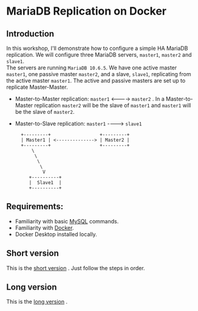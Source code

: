 # MariaDB Replication on Docker

## Introduction

In this workshop, I'll demonstrate how to configure a simple HA MariaDB replication. We will configure three MariaDB servers, `master1`, `master2` and `slave1`.  
The servers are running `MariaDB 10.6.5`. We have one active master `master1`, one passive master `master2`, and a slave, `slave1`, replicating from the active master `master1`. The active and passive masters are set up to replicate Master-Master.

- Master-to-Master replication: `master1` <----> `master2`
. In a Master-to-Master replication `master2` will be the slave of `master1` and `master1` will be the slave of `master2`. 
- Master-to-Slave replication: 	`master1` ----> `slave1`
		
        +---------+                  +---------+
        | Master1 | <--------------> | Master2 |
        +---------+                  +---------+
            \
             \
              \
               \
                V
           +----------+
           |  Slave1  |
           +----------+

## Requirements:

* Familiarity with basic [MySQL](https://www.mysqltutorial.org/) commands.
* Familiarity with [Docker](https://www.docker.com/).
* Docker Desktop installed locally.

## Short version
This is the [short version](MariaDB-Replication-Short.md) . Just follow the steps in order.

## Long version
This is the [long version](MariaDB-Replication-Long.md) .
